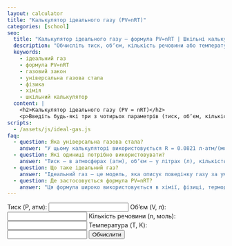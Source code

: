```yaml
---
layout: calculator
title: "Калькулятор ідеального газу (PV=nRT)"
categories: [school]
seo:
  title: "Калькулятор ідеального газу – формула PV=nRT | Шкільні калькулятори"
  description: "Обчисліть тиск, обʼєм, кількість речовини або температуру за формулою PV=nRT. Зручний онлайн калькулятор для хімії та фізики."
  keywords:
    - ідеальний газ
    - формула PV=nRT
    - газовий закон
    - універсальна газова стала
    - фізика
    - хімія
    - шкільний калькулятор
  content: |
    <h2>Калькулятор ідеального газу (PV = nRT)</h2>
    <p>Введіть будь-які три з чотирьох параметрів (тиск, обʼєм, кількість речовини, температура) — калькулятор автоматично знайде четвертий. Газова стала R = 0.0821 л·атм/(моль·К).</p>
scripts:
  - /assets/js/ideal-gas.js
faq:
  - question: Яка універсальна газова стала?
    answer: "У цьому калькуляторі використовується R = 0.0821 л·атм/(моль·К) — це стандартне значення для розрахунків у зазначених одиницях."
  - question: Які одиниці потрібно використовувати?
    answer: "Тиск — в атмосферах (атм), обʼєм — у літрах (л), кількість речовини — в молях (моль), температура — в Кельвінах (K)."
  - question: Що таке ідеальний газ?
    answer: "Ідеальний газ — це модель, яка описує поведінку газу за умов відсутності взаємодії між молекулами, ідеально підкоряючись формулі PV = nRT."
  - question: Де застосовується формула PV=nRT?
    answer: "Ця формула широко використовується в хімії, фізиці, термодинаміці та інженерії для розрахунків стану газу."
---
```


<form id="ideal-gas-form" autocomplete="off">
  <label>
    Тиск (P, атм):
    <input type="number" id="ig-p" step="any">
  </label>
  <label>
    Обʼєм (V, л):
    <input type="number" id="ig-v" step="any">
  </label>
  <label>
    Кількість речовини (n, моль):
    <input type="number" id="ig-n" step="any">
  </label>
  <label>
    Температура (T, K):
    <input type="number" id="ig-t" step="any">
  </label>
  <button type="submit">Обчислити</button>
</form>
<div id="ideal-gas-result" class="result"></div>
